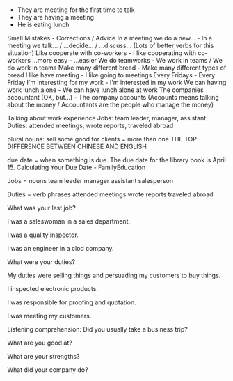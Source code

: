 # 
* They are meeting for the first time to talk 
* They are having a meeting 
* He is eating lunch



Small Mistakes - Corrections / Advice
In a meeting we do a new... - In a meeting we talk... / ...decide... / ...discuss... (Lots of better verbs for this situation)
Like cooperate with co-workers - I like cooperating with co-workers
...more easy - ...easier
We do teamworks - We work in teams / We do work in teams
Make many different bread - Make many different types of bread
I like have meeting - I like going to meetings
Every Fridays - Every Friday
I'm interesting for my work - I'm interested in my work
We can having work lunch alone - We can have lunch alone at work
The companies accountant (OK, but...) - The company accounts (Accounts means talking about the money / Accountants are the people who manage the money)


Talking about work experience 
Jobs: team leader, manager, assistant
Duties: attended meetings, wrote reports, traveled abroad

plural nouns: 
sell some good for clients 
= more than one 
THE TOP DIFFERENCE BETWEEN CHINESE AND ENGLISH 

due date = when something is due. 
The due date for the library book is April 15. 
Calculating Your Due Date - FamilyEducation

Jobs = nouns 
team leader
manager 
assistant 
salesperson 

Duties = verb phrases 
attended meetings 
wrote reports 
traveled abroad 

What was your last job? 

I was a saleswoman in a sales department. 

I was a quality inspector. 

I was an engineer in a clod company. 

What were your duties? 

My duties were selling things and persuading my customers to buy things. 

I inspected electronic products. 

I was responsible for proofing and quotation. 

I was meeting my customers. 

Listening comprehension: 
Did you usually take a business trip? 

What are you good at? 

What are your strengths? 

What did your company do?

